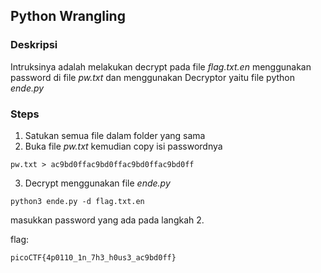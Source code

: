 ## Python Wrangling

### Deskripsi

Intruksinya adalah melakukan decrypt pada file *flag.txt.en* menggunakan password di file *pw.txt* dan menggunakan Decryptor yaitu file python *ende.py*

### Steps
1. Satukan semua file dalam folder yang sama
2. Buka file *pw.txt* kemudian copy isi passwordnya

```
pw.txt > ac9bd0ffac9bd0ffac9bd0ffac9bd0ff
```
3. Decrypt menggunakan file *ende.py*

```
python3 ende.py -d flag.txt.en
```
masukkan password yang ada pada langkah 2.

flag:
```
picoCTF{4p0110_1n_7h3_h0us3_ac9bd0ff}
```
